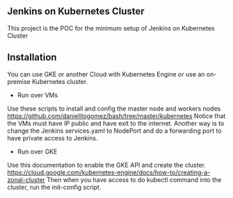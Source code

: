 ## Jenkins on Kubernetes Cluster
This project is the POC for the minimum setup of Jenkins on Kubernetes Cluster

## Installation
You can use GKE or another Cloud with Kubernetes Engine or use an on-premise Kubernetes cluster.

* Run over VMs

Use these scripts to install and config the master node and workers nodes https://github.com/danielitogomez/bash/tree/master/kubernetes
Notice that the VMs must have IP public and have exit to the internet.
Another way is to change the Jenkins services.yaml to NodePort and do a forwarding port to have private access to Jenkins.


* Run over GKE

Use this documentation to enable the GKE API and create the cluster.
https://cloud.google.com/kubernetes-engine/docs/how-to/creating-a-zonal-cluster
Then when you have access to do kubectl command into the cluster, run the init-config script.
